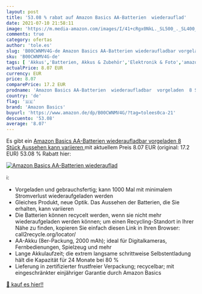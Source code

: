 ```yaml
---
layout: post
title: '53.08 % rabat auf Amazon Basics AA-Batterien  wiederauflad'
date: 2021-07-10 21:58:11
image: 'https://m.media-amazon.com/images/I/41+cRgx0NkL._SL500_._SL400_.jpg'
comments: true
category: ofertas
author: 'tole.es'
slug: 'B00CWNMV4G-de Amazon Basics AA-Batterien wiederaufladbar vorgeladen 8...'
sku: 'B00CWNMV4G-de'
tags: [ 'Akkus','Batterien, Akkus & Zubehör','Elektronik & Foto','amazon basics', ]
actualPrice: 8.07 EUR
currency: EUR
price: 8.07
comparePrice: 17.2 EUR
prodname: 'Amazon Basics AA-Batterien  wiederaufladbar  vorgeladen  8 Stück  Aussehen kann variieren '
country: 'de'
flag: '🇩🇪'
brand: 'Amazon Basics'
buyurl: 'https://www.amazon.de/dp/B00CWNMV4G/?tag=tolees0ca-21'
descuento: '53.08'
average: '8.07'
---
```


Es gibt ein [Amazon Basics AA-Batterien  wiederaufladbar  vorgeladen  8 Stück  Aussehen kann variieren ](https://www.amazon.de/dp/B00CWNMV4G/?tag=tolees0ca-21) mit aktuellem Preis 8.07 EUR (original: 17.2 EUR) 53.08 % Rabatt hier:

[![Amazon Basics AA-Batterien  wiederauflad](https://m.media-amazon.com/images/I/41+cRgx0NkL._SL500_._SL400_.jpg)](https://www.amazon.de/dp/B00CWNMV4G/?tag=tolees0ca-21)

ℹ️:

- Vorgeladen und gebrauchsfertig; kann 1000 Mal mit minimalem Stromverlust wiederaufgeladen werden
- Gleiches Produkt, neue Optik. Das Aussehen der Batterien, die Sie erhalten, kann variieren
- Die Batterien können recycelt werden, wenn sie nicht mehr wiederaufgeladen werden können; um einen Recycling-Standort in Ihrer Nähe zu finden, kopieren Sie einfach diesen Link in Ihren Browser: call2recycle.org/locator/
- AA-Akku (8er-Packung, 2000 mAh); ideal für Digitalkameras, Fernbedienungen, Spielzeug und mehr
- Lange Akkulaufzeit; die extrem langsame schrittweise Selbstentladung hält die Kapazität für 24 Monate bei 80 %
- Lieferung in zertifizierter frustfreier Verpackung; recycelbar; mit eingeschränkter einjähriger Garantie durch Amazon Basics

[🛒 kauf es hier!!](https://www.amazon.de/dp/B00CWNMV4G/?tag=tolees0ca-21)
